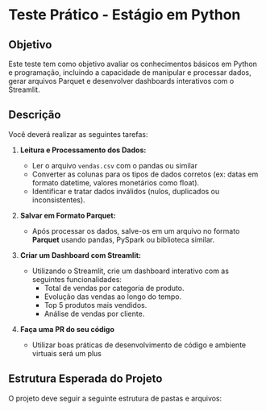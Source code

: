 # Teste Prático - Estágio em Python

## Objetivo

Este teste tem como objetivo avaliar os conhecimentos básicos em Python e programação, incluindo a capacidade de manipular e processar dados, gerar arquivos Parquet e desenvolver dashboards interativos com o Streamlit.

## Descrição

Você deverá realizar as seguintes tarefas:

1. **Leitura e Processamento dos Dados:**
   - Ler o arquivo `vendas.csv` com o pandas ou similar
   - Converter as colunas para os tipos de dados corretos (ex: datas em formato datetime, valores monetários como float).
   - Identificar e tratar dados inválidos (nulos, duplicados ou inconsistentes).
   
2. **Salvar em Formato Parquet:**
   - Após processar os dados, salve-os em um arquivo no formato **Parquet** usando pandas, PySpark ou biblioteca similar.

3. **Criar um Dashboard com Streamlit:**
   - Utilizando o Streamlit, crie um dashboard interativo com as seguintes funcionalidades:
     - Total de vendas por categoria de produto.
     - Evolução das vendas ao longo do tempo.
     - Top 5 produtos mais vendidos.
     - Análise de vendas por cliente.
4. **Faça uma PR do seu código**
   - Utilizar boas práticas de desenvolvimento de código e ambiente virtuais será um plus

## Estrutura Esperada do Projeto

O projeto deve seguir a seguinte estrutura de pastas e arquivos:

